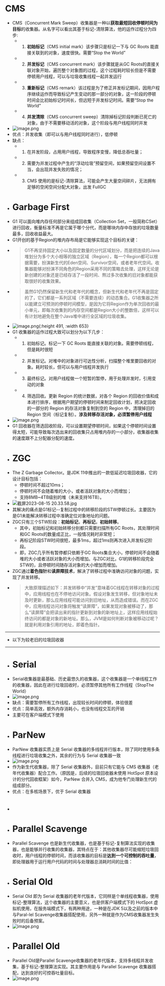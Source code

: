# CMS
- CMS（Concurrent Mark Sweep）收集器是一种以**获取最短回收停顿时间为目标**的收集器。从名字可以看出其基于标记-清除算法，他的运作过程分为四步:
	- 1.	**初始标记**（CMS initial mark）该步骤只是标记一下与 GC Roots 能直接关联到的对象，速度很快。需要“Stop the World”
	- 2.	**并发标记**（CMS concurrent mark）该步骤就是从GC Roots的直接关联对象开始，遍历整个对象图的过程，这个过程耗时较长但是不需要停顿用户线程，可以与垃圾收集线程一起并发运行
	- 3.	**重新标记**（CMS remark）该过程是为了修正并发标记期间，因用户程序继续运作而导致标记产生变动的那一部分的对象，这一阶段的停顿时间会比初始标记时间长，但远短于并发标记时间。需要“Stop the World”
	- 4.	**并发清除**（CMS concurrent sweep）清除掉标记阶段判断已死亡的对象，由于不需要移动活的对象，这个阶段与用户线程同时并发
- ![image.png](../assets/image_1692101298617_0.png)
- 优点：并发收集（即可以与用户线程同时进行），低停顿
- 缺点：
	- 1. 在并发阶段，占用用户线程，导致程序变慢，降低总吞吐量；
	- 2. 需要为并发过程中产生的“浮动垃圾”预留空间，如果预留空间设置不当，会出现并发失败的情况；
	- 3. CMS 使用的是标记-清除算法，可能会产生大量空间碎片，无法拥有足够的空闲空间分配大对象，出发 FullGC
- # Garbage First
- G1 可以面向堆内存任何部分来组成回收集（Collection Set，一般简称CSet）进行回收，衡量标准不再是它属于哪个分代，而是哪块内存中存放的垃圾数量最多，回收收益最大。
- G1开创的基于Region的堆内存布局是它能够实现这个目标的关键：
- > G1不再坚持固定大小以及固定数量的分代区域划分，而是把连续的Java堆划分为多个大小相等的独立区域（Region），每一个Region都可以根据需要，扮演新生代的Eden空间、Survivor空间，或者老年代空间。收集器能够对扮演不同角色的Region采用不同的策略去处理，这样无论是新创建的对象还是已经存活了一段时间、熬过多次收集的旧对象都能获取很好的收集效果。
- > 虽然G1仍然保留新生代和老年代的概念，但新生代和老年代不再是固定的了，它们都是一系列区域（不需要连续）的动态集合。G1收集器之所以能建立可预测的停顿时间模型，是因为它将Region作为单次回收的最小单元，即每次收集到的内存空间都是Region大小的整数倍，这样可以有计划地避免在整个Java堆中进行全区域的垃圾收集。
- ![image.png](../assets/image_1692101369548_0.png){:height 491, :width 653}
- G1 收集器的运作过程大致可以划分为以下几步：
	- 1.	初始标记。标记一下 GC Roots 能直接关联的对象。需要停顿线程，但是耗时很短
	- 2.	并发标记。对堆中的对象进行可达性分析，扫描整个堆里要回收的对象。耗时较长，但可以与用户线程并发执行
	- 3.	最终标记。对用户线程做一个短暂的暂停，用于处理并发时，引用变动的对象
	- 4.	筛选回收。更新 Region 的统计数据，对各个 Region 的回收价值和成本进行排序，根据用户期望的停顿时间来制定回收计划，把决定回收的一部分的 Region 的存活对象复制到空的 Region 中，清理掉旧的 Region 空间（标记复制）。**涉及转移存活对象，必须暂停用户线程**
- ![image.png](../assets/image_1692101425189_0.png)
- G1 回收器在筛选回收阶段，可以设置期望停顿时间，如果这个停顿时间设置得太短，可能导致每次选出来的回收集只占用堆内存的一小部分，收集器收集的速度跟不上分配器分配的速度。
- # ZGC
- The Z Garbage Collector。是JDK 11中推出的一款低延迟垃圾回收器，它的设计目标包括：
	- 停顿时间不超过10ms；
	- 停顿时间不会随着堆的大小，或者活跃对象的大小而增加；
	- 支持8MB~4TB级别的堆（未来支持16TB）。
- ![截屏2023-08-15 20.33.58.jpg](../assets/截屏2023-08-15_20.33.58_1692102854496_0.jpg)
- 其解决的痛点是G1标记--复制过程中的转移阶段的STW停顿过长。主要因为是G1未能解决转移过程中准确定位对象地址的问题。
- ZGC只有三个STW阶段：**初始标记**，**再标记**，**初始转移**。
	- 其中，初始标记和初始转移分别都只需要扫描所有GC Roots，其处理时间和GC Roots的数量成正比，一般情况耗时非常短；
	- 再标记阶段STW时间很短，最多1ms，超过1ms则再次进入并发标记阶段。
	- 即，ZGC几乎所有暂停都只依赖于GC Roots集合大小，停顿时间不会随着堆的大小或者活跃对象的大小而增加。与ZGC对比，G1的转移阶段完全STW的，且停顿时间随存活对象的大小增加而增加。
- ZGC通过**着色指针**和**读屏障技术**，解决了转移过程中准确访问对象的问题，实现了并发转移。
- > 大致原理描述如下：并发转移中“并发”意味着GC线程在转移对象的过程中，应用线程也在不停地访问对象。假设对象发生转移，但对象地址未及时更新，那么应用线程可能访问到旧地址，从而造成错误。而在ZGC中，应用线程访问对象将触发“读屏障”，如果发现对象被移动了，那么“读屏障”会把读出来的指针更新到对象的新地址上，这样应用线程始终访问的都是对象的新地址。那么，JVM是如何判断对象被移动过呢？就是利用对象引用的地址，即着色指针。
- ---
- 以下为较老旧的垃圾回收器
- ---
- # Serial
- Serial收集器是最基础、历史最悠久的收集器，这个收集器是一个单线程工作的收集器，因此在进行垃圾回收时，必须暂停其他所有工作线程（StopThe World）
- ![image.png](../assets/image_1692101113861_0.png)
- 缺点：需要暂停所有工作线程，出现较长时间的停顿，体验很差
- 优点：简单高效，额外内存消耗小，也没有线程交互的开销
- 主要可在客户端模式下使用
- # ParNew
- ParNew 收集器实质上是 Serial 收集器的多线程并行版本，除了同时使用多条线程进行垃圾收集之外，其余的行为与 Serial 收集器一致
- ![image.png](../assets/image_1692101148475_0.png)
- 作为新生代收集器，除了 Serial 收集器外，目前只有它能与 CMS 收集器（老年代收集器）配合工作。（原因是，后续的垃圾回收器未使用 HotSpot 原本设计的分代回收框架）如今，ParNew 合并入 CMS，成为他专门处理新生代的组成部分。
- 优点：在多核场景下，优于 Serial 收集器
- #
- # Parallel Scavenge
- Parallel Scavenge 也是新生代收集器，也是基于标记-复制算法实现的收集器，也是能够并行收集的收集器，其特点在于：其他收集器尽可能缩短垃圾回收时，用户线程的停顿时间，而该收集器的目标是**达到一个可控制的吞吐量**，即处理器用于运行用户代码的时间与处理器总消耗时间的比值：
- # Serial Old
- Serial Old 即为 Serial 收集器的老年代版本，它同样是个单线程收集器，使用标记-整理算法，这个收集器的主要意义，也是供客户端模式下的 HotSpot 虚拟机使用，在服务端模式下，有两种用途，一种是在JDK 5以及之前的版本中与Paral-lel Scavenge收集器搭配使用，另外一种就是作为CMS收集器发生失败时的后备预案。
- ![image.png](../assets/image_1692101222034_0.png)
- # Parallel Old
- Parallel Old是Parallel Scavenge收集器的老年代版本，支持多线程并发收集，基于标记-整理算法实现。其主要作用是与 Parallel Scavenge 收集器搭配，达到良好的可控吞吐量目标。
- ![image.png](../assets/image_1692101243565_0.png)